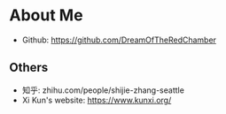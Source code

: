 # About Me
* Github: https://github.com/DreamOfTheRedChamber

## Others
* 知乎: zhihu.com/people/shijie-zhang-seattle
* Xi Kun's website: https://www.kunxi.org/
